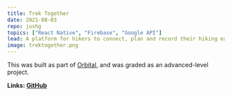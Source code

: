 ```yaml
---
title: Trek Together  
date: 2021-08-03
repo: jushg
topics: ["React Native", "Firebase", "Google API"]
lead: A platform for hikers to connect, plan and record their hiking experiences.
image: trektogether.png
---
```


 This was built as part of [Orbital](https://orbital.comp.nus.edu.sg), and was graded as an advanced-level project.


**Links: [GitHub](https://github.com/jushg/trekTogether)**